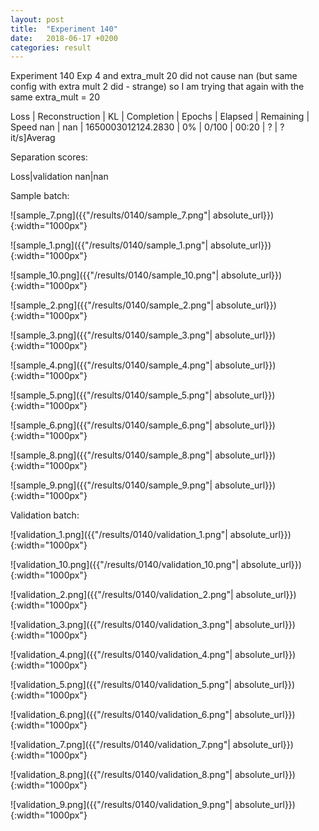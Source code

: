 ```yaml
---
layout: post
title:  "Experiment 140"
date:   2018-06-17 +0200
categories: result
---
```

Experiment 140
Exp 4 and extra_mult 20 did not cause nan (but same config with extra mult 2 did - strange) so I am trying that again with the same extra_mult = 20

Loss | Reconstruction | KL | Completion | Epochs | Elapsed | Remaining | Speed
nan | nan | 1650003012124.2830 | 0% | 0/100 | 00:20 | ? | ?it/s]Averag

Separation scores:

Loss|validation
nan|nan

Sample batch:

![sample_7.png]({{"/results/0140/sample_7.png"| absolute_url}}){:width="1000px"}

![sample_1.png]({{"/results/0140/sample_1.png"| absolute_url}}){:width="1000px"}

![sample_10.png]({{"/results/0140/sample_10.png"| absolute_url}}){:width="1000px"}

![sample_2.png]({{"/results/0140/sample_2.png"| absolute_url}}){:width="1000px"}

![sample_3.png]({{"/results/0140/sample_3.png"| absolute_url}}){:width="1000px"}

![sample_4.png]({{"/results/0140/sample_4.png"| absolute_url}}){:width="1000px"}

![sample_5.png]({{"/results/0140/sample_5.png"| absolute_url}}){:width="1000px"}

![sample_6.png]({{"/results/0140/sample_6.png"| absolute_url}}){:width="1000px"}

![sample_8.png]({{"/results/0140/sample_8.png"| absolute_url}}){:width="1000px"}

![sample_9.png]({{"/results/0140/sample_9.png"| absolute_url}}){:width="1000px"}

Validation batch:

![validation_1.png]({{"/results/0140/validation_1.png"| absolute_url}}){:width="1000px"}

![validation_10.png]({{"/results/0140/validation_10.png"| absolute_url}}){:width="1000px"}

![validation_2.png]({{"/results/0140/validation_2.png"| absolute_url}}){:width="1000px"}

![validation_3.png]({{"/results/0140/validation_3.png"| absolute_url}}){:width="1000px"}

![validation_4.png]({{"/results/0140/validation_4.png"| absolute_url}}){:width="1000px"}

![validation_5.png]({{"/results/0140/validation_5.png"| absolute_url}}){:width="1000px"}

![validation_6.png]({{"/results/0140/validation_6.png"| absolute_url}}){:width="1000px"}

![validation_7.png]({{"/results/0140/validation_7.png"| absolute_url}}){:width="1000px"}

![validation_8.png]({{"/results/0140/validation_8.png"| absolute_url}}){:width="1000px"}

![validation_9.png]({{"/results/0140/validation_9.png"| absolute_url}}){:width="1000px"}
